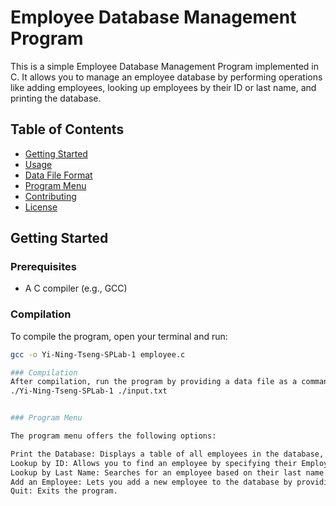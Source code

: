 # Employee Database Management Program

This is a simple Employee Database Management Program implemented in C. It allows you to manage an employee database by performing operations like adding employees, looking up employees by their ID or last name, and printing the database.

## Table of Contents

- [Getting Started](#getting-started)
- [Usage](#usage)
- [Data File Format](#data-file-format)
- [Program Menu](#program-menu)
- [Contributing](#contributing)
- [License](#license)

## Getting Started

### Prerequisites

- A C compiler (e.g., GCC)

### Compilation

To compile the program, open your terminal and run:

```bash
gcc -o Yi-Ning-Tseng-SPLab-1 employee.c

### Compilation
After compilation, run the program by providing a data file as a command-line argument:
./Yi-Ning-Tseng-SPLab-1 ./input.txt


### Program Menu

The program menu offers the following options:

Print the Database: Displays a table of all employees in the database, including their first name, last name, salary, and employee ID.
Lookup by ID: Allows you to find an employee by specifying their Employee ID.
Lookup by Last Name: Searches for an employee based on their last name.
Add an Employee: Lets you add a new employee to the database by providing their first name, last name, and salary.
Quit: Exits the program.
